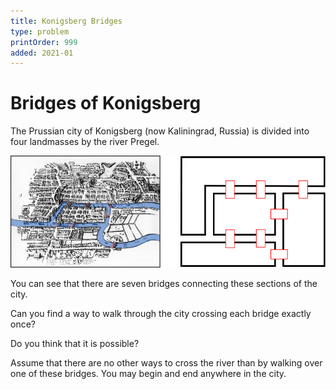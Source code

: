 ```yaml
---
title: Konigsberg Bridges
type: problem
printOrder: 999
added: 2021-01
---
```


# Bridges of Konigsberg

The Prussian city of Konigsberg (now Kaliningrad, Russia) is divided into four landmasses by the river Pregel.

<img src="../../images/konigsberg-bridges-1.png" width=700>

You can see that there are seven bridges connecting these sections of the city.

Can you find a way to walk through the city crossing each bridge exactly once?

Do you think that it is possible?

Assume that there are no other ways to cross the river than by walking over one of these bridges. You may begin and end anywhere in the city.
